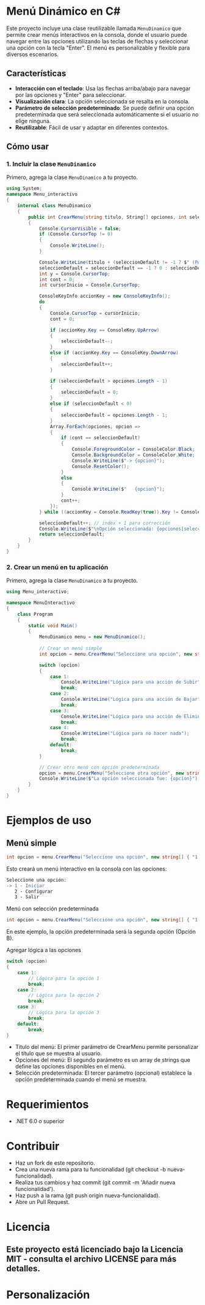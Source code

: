 # Menú Dinámico en C#

Este proyecto incluye una clase reutilizable llamada `MenuDinamico` que permite crear menús interactivos en la consola, donde el usuario puede navegar entre las opciones utilizando las teclas de flechas y seleccionar una opción con la tecla "Enter". El menú es personalizable y flexible para diversos escenarios.

## Características

- **Interacción con el teclado**: Usa las flechas arriba/abajo para navegar por las opciones y "Enter" para seleccionar.
- **Visualización clara**: La opción seleccionada se resalta en la consola.
- **Parámetro de selección predeterminado**: Se puede definir una opción predeterminada que será seleccionada automáticamente si el usuario no elige ninguna.
- **Reutilizable**: Fácil de usar y adaptar en diferentes contextos.

## Cómo usar

### 1. Incluir la clase `MenuDinamico`
Primero, agrega la clase `MenuDinamico` a tu proyecto.

```csharp
using System;
namespace Menu_interactivo
{
    internal class MenuDinamico
    {
        public int CrearMenu(string titulo, String[] opciones, int seleccionDefault = -1)
        {
            Console.CursorVisible = false;
            if (Console.CursorTop != 0)
            {
                Console.WriteLine();
            }

            Console.WriteLine(titulo + (seleccionDefault != -1 ? $" (Por defecto {seleccionDefault})" : "") + ":");
            seleccionDefault = seleccionDefault == -1 ? 0 : seleccionDefault-1;
            int y = Console.CursorTop;
            int cont = 0;
            int cursorInicio = Console.CursorTop;

            ConsoleKeyInfo accionKey = new ConsoleKeyInfo();
            do
            {
                Console.CursorTop = cursorInicio;
                cont = 0;

                if (accionKey.Key == ConsoleKey.UpArrow)
                {
                    seleccionDefault--;
                }
                else if (accionKey.Key == ConsoleKey.DownArrow)
                {
                    seleccionDefault++;
                }

                if (seleccionDefault > opciones.Length - 1)
                {
                    seleccionDefault = 0;
                }
                else if (seleccionDefault < 0)
                {
                    seleccionDefault = opciones.Length - 1;
                }
                Array.ForEach(opciones, opcion =>
                {
                    if (cont == seleccionDefault)
                    {
                        Console.ForegroundColor = ConsoleColor.Black;
                        Console.BackgroundColor = ConsoleColor.White;
                        Console.WriteLine($"-> {opcion}");
                        Console.ResetColor();
                    }
                    else
                    {
                        Console.WriteLine($"   {opcion}");
                    }
                    cont++;
                });
            } while ((accionKey = Console.ReadKey(true)).Key != ConsoleKey.Enter);

            seleccionDefault++; // index + 1 para corrección
            Console.WriteLine($"\nOpción seleccionada: {opciones[seleccionDefault - 1]}\n");
            return seleccionDefault;
        }
    }
}
```




### 2. Crear un menú en tu aplicación
Primero, agrega la clase `MenuDinamico` a tu proyecto.

```csharp
using Menu_interactivo;

namespace MenuInteractivo
{
    class Program
    {
        static void Main()
        {
            MenuDinamico menu = new MenuDinamico();
            
            // Crear un menú simple
            int opcion = menu.CrearMenu("Seleccione una opción", new string[] { "1 - Subir", "2 - Bajar", "3 - Eliminar", "4 - Nada" });

            switch (opcion)
            {
                case 1:
                    Console.WriteLine("Lógica para una acción de Subir");
                    break;
                case 2:
                    Console.WriteLine("Lógica para una acción de Bajar");
                    break;
                case 3:
                    Console.WriteLine("Lógica para una acción de Eliminar");
                    break;
                case 4:
                    Console.WriteLine("Lógica para no hacer nada");
                    break;
                default:
                    break;
            }

            // Crear otro menú con opción predeterminada
            opcion = menu.CrearMenu("Seleccione otra opción", new string[] { "1 - Subir", "2 - Bajar", "3 - Eliminar", "4 - Nada" }, 3);
            Console.WriteLine($"La opción seleccionada fue: {opcion}");
        }
    }
}
```


# Ejemplos de uso
## Menú simple

```csharp
int opcion = menu.CrearMenu("Seleccione una opción", new string[] { "1 - Iniciar", "2 - Configurar", "3 - Salir" });
```

Esto creará un menú interactivo en la consola con las opciones:

```diff
Seleccione una opción:
-> 1 - Iniciar
   2 - Configurar
   3 - Salir
```

Menú con selección predeterminada

```csharp
int opcion = menu.CrearMenu("Seleccione una opción", new string[] { "1 - Opción A", "2 - Opción B", "3 - Opción C" }, 2);
```

En este ejemplo, la opción predeterminada será la segunda opción (Opción B).

Agregar lógica a las opciones

```csharp
switch (opcion)
{
    case 1:
        // Lógica para la opción 1
        break;
    case 2:
        // Lógica para la opción 2
        break;
    case 3:
        // Lógica para la opción 3
        break;
    default:
        break;
}
```

+ Titulo del menú: El primer parámetro de CrearMenu permite personalizar el título que se muestra al usuario.
+ Opciones del menú: El segundo parámetro es un array de strings que define las opciones disponibles en el menú.
+ Selección predeterminada: El tercer parámetro (opcional) establece la opción predeterminada cuando el menú se muestra.

# Requerimientos
+ .NET 6.0 o superior

# Contribuir
+ Haz un fork de este repositorio.
+ Crea una nueva rama para tu funcionalidad (git checkout -b nueva-funcionalidad).
+ Realiza tus cambios y haz commit (git commit -m 'Añadir nueva funcionalidad').
+ Haz push a la rama (git push origin nueva-funcionalidad).
+ Abre un Pull Request.

# Licencia
## Este proyecto está licenciado bajo la Licencia MIT - consulta el archivo LICENSE para más detalles.


# Personalización
